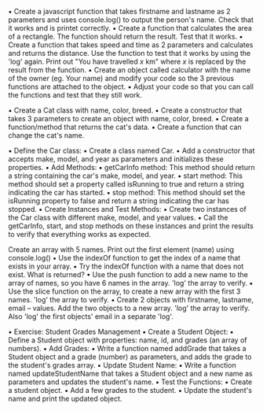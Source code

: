 ▪ Create a javascript function that takes firstname and lastname as 2 parameters and
uses console.log() to output the person's name. Check that it works and is printet
correctly.
▪ Create a function that calculates the area of a rectangle. The function should return
the result. Test that it works.
▪ Create a function that takes speed and time as 2 parameters and calculates and
returns the distance. Use the function to test that it works by using the 'log' again.
Print out "You have travelled _x_ km" where _x_ is replaced by the result from the
function.
▪ Create an object called calculator with the name of the owner (eg. Your name) and
modify your code so the 3 previous functions are attached to the object.
▪ Adjust your code so that you can call the functions and test that they still work.

▪ Create a Cat class with name, color, breed.
▪ Create a constructor that takes 3 parameters to create an object with name, color,
breed.
▪ Create a function/method that returns the cat's data.
▪ Create a function that can change the cat's name.

▪ Define the Car class:
▪ Create a class named Car.
▪ Add a constructor that accepts make, model, and year as parameters and initializes these
properties.
▪ Add Methods:
▪ getCarInfo method: This method should return a string containing the car's make, model, and
year.
▪ start method: This method should set a property called isRunning to true and return a
string indicating the car has started.
▪ stop method: This method should set the isRunning property to false and return a string
indicating the car has stopped.
▪ Create Instances and Test Methods:
▪ Create two instances of the Car class with different make, model, and year values.
▪ Call the getCarInfo, start, and stop methods on these instances and print the results to verify
that everything works as expected.

Create an array with 5 names. Print out the first element (name) using console.log()
▪ Use the indexOf function to get the index of a name that exists in your array.
▪ Try the indexOf function with a name that does not exist. What is returned?
▪ Use the push function to add a new name to the array of names, so you have 6
names in the array. 'log' the array to verify.
▪ Use the slice function on the array, to create a new array with the first 3 names. 'log'
the array to verify.
▪ Create 2 objects with firstname, lastname, email – values. Add the two objects to a
new array. 'log' the array to verify. Also 'log' the first objects' email in a separate
'log'.

▪ Exercise: Student Grades Management
▪ Create a Student Object:
▪ Define a Student object with properties: name, id, and grades (an array of numbers).
▪ Add Grades:
▪ Write a function named addGrade that takes a Student object and a grade (number) as
parameters, and adds the grade to the student's grades array.
▪ Update Student Name:
▪ Write a function named updateStudentName that takes a Student object and a new name as
parameters and updates the student's name.
▪ Test the Functions:
▪ Create a student object.
▪ Add a few grades to the student.
▪ Update the student's name and print the updated object.
